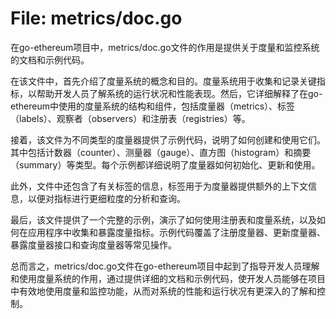 # File: metrics/doc.go

在go-ethereum项目中，metrics/doc.go文件的作用是提供关于度量和监控系统的文档和示例代码。

在该文件中，首先介绍了度量系统的概念和目的。度量系统用于收集和记录关键指标，以帮助开发人员了解系统的运行状况和性能表现。然后，它详细解释了在go-ethereum中使用的度量系统的结构和组件，包括度量器（metrics）、标签（labels）、观察者（observers）和注册表（registries）等。

接着，该文件为不同类型的度量器提供了示例代码，说明了如何创建和使用它们。其中包括计数器（counter）、测量器（gauge）、直方图（histogram）和摘要（summary）等类型。每个示例都详细说明了度量器如何初始化、更新和使用。

此外，文件中还包含了有关标签的信息，标签用于为度量器提供额外的上下文信息，以便对指标进行更细粒度的分析和查询。

最后，该文件提供了一个完整的示例，演示了如何使用注册表和度量系统，以及如何在应用程序中收集和暴露度量指标。示例代码覆盖了注册度量器、更新度量器、暴露度量器接口和查询度量器等常见操作。

总而言之，metrics/doc.go文件在go-ethereum项目中起到了指导开发人员理解和使用度量系统的作用，通过提供详细的文档和示例代码，使开发人员能够在项目中有效地使用度量和监控功能，从而对系统的性能和运行状况有更深入的了解和控制。

